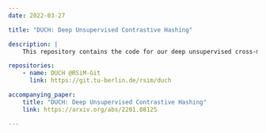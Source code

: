 ```yaml
---
date: 2022-03-27

title: "DUCH: Deep Unsupervised Contrastive Hashing"

description: |
    This repository contains the code for our deep unsupervised cross-modal contrastive hashing (DUCH) method for RS text-image retrieval. The  DUCH is made up of two main modules: 1) feature extraction module (which extracts deep representations of the text-image modalities); and 2) hashing module (which learns to generate cross-modal binary hash codes from the extracted representations).

repositories:
    - name: DUCH @RSiM-Git
      link: https://git.tu-berlin.de/rsim/duch

accompanying_paper:
    title: "DUCH: Deep Unsupervised Contrastive Hashing"
    link: https://arxiv.org/abs/2201.08125

---
```

